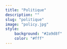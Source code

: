```yaml
---
title: "Politique"
description: ""
slug: "politique"
image: "policy.jpg"
style:
    background: "#2a9d8f"
    color: "#fff"
---
```

